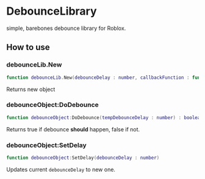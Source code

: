 # DebounceLibrary
simple, barebones debounce library for Roblox.

## How to use

### debounceLib.New
```lua
function debounceLib.New(debounceDelay : number, callbackFunction : function) : table
```
Returns new object

### debounceObject:DoDebounce
```lua
function debounceObject:DoDebounce(tempDebounceDelay : number) : boolean
```
Returns true if debounce **should** happen, false if not.

### debounceObject:SetDelay
```lua
function debounceObject:SetDelay(debounceDelay : number)
```
Updates current `debounceDelay` to new one.